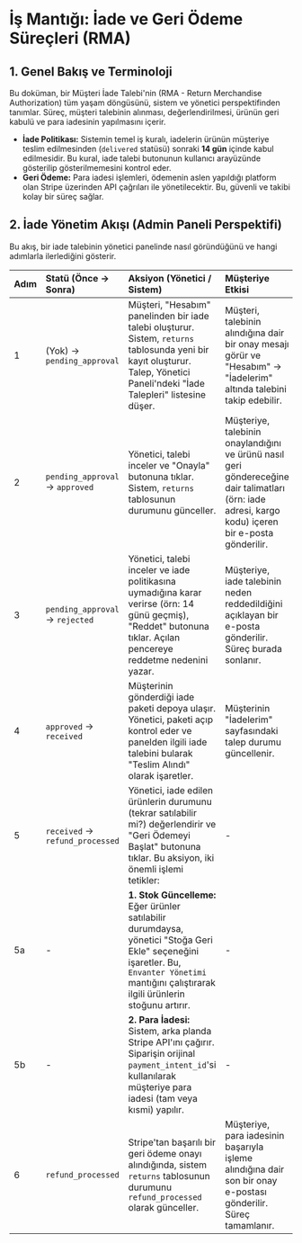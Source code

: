 # İş Mantığı: İade ve Geri Ödeme Süreçleri (RMA)

## 1. Genel Bakış ve Terminoloji

Bu doküman, bir Müşteri İade Talebi'nin (RMA - Return Merchandise Authorization) tüm yaşam döngüsünü, sistem ve yönetici perspektifinden tanımlar. Süreç, müşteri talebinin alınması, değerlendirilmesi, ürünün geri kabulü ve para iadesinin yapılmasını içerir.

- **İade Politikası:** Sistemin temel iş kuralı, iadelerin ürünün müşteriye teslim edilmesinden (`delivered` statüsü) sonraki **14 gün** içinde kabul edilmesidir. Bu kural, iade talebi butonunun kullanıcı arayüzünde gösterilip gösterilmemesini kontrol eder.
- **Geri Ödeme:** Para iadesi işlemleri, ödemenin aslen yapıldığı platform olan Stripe üzerinden API çağrıları ile yönetilecektir. Bu, güvenli ve takibi kolay bir süreç sağlar.

## 2. İade Yönetim Akışı (Admin Paneli Perspektifi)

Bu akış, bir iade talebinin yönetici panelinde nasıl göründüğünü ve hangi adımlarla ilerlediğini gösterir.

| Adım | Statü (Önce -> Sonra)                 | Aksiyon (Yönetici / Sistem)                                                                                                                                                                                                                               | Müşteriye Etkisi                                                                                                                         |
| :--- | :------------------------------------ | :-------------------------------------------------------------------------------------------------------------------------------------------------------------------------------------------------------------------------------------------------------- | :--------------------------------------------------------------------------------------------------------------------------------------- |
| 1    | (Yok) -> `pending_approval`           | Müşteri, "Hesabım" panelinden bir iade talebi oluşturur. Sistem, `returns` tablosunda yeni bir kayıt oluşturur. Talep, Yönetici Paneli'ndeki "İade Talepleri" listesine düşer.                                                                             | Müşteri, talebinin alındığına dair bir onay mesajı görür ve "Hesabım" -> "İadelerim" altında talebini takip edebilir.                     |
| 2    | `pending_approval` -> `approved`      | Yönetici, talebi inceler ve "Onayla" butonuna tıklar. Sistem, `returns` tablosunun durumunu günceller.                                                                                                                                                       | Müşteriye, talebinin onaylandığını ve ürünü nasıl geri göndereceğine dair talimatları (örn: iade adresi, kargo kodu) içeren bir e-posta gönderilir. |
| 3    | `pending_approval` -> `rejected`      | Yönetici, talebi inceler ve iade politikasına uymadığına karar verirse (örn: 14 günü geçmiş), "Reddet" butonuna tıklar. Açılan pencereye reddetme nedenini yazar.                                                                                              | Müşteriye, iade talebinin neden reddedildiğini açıklayan bir e-posta gönderilir. Süreç burada sonlanır.                                 |
| 4    | `approved` -> `received`              | Müşterinin gönderdiği iade paketi depoya ulaşır. Yönetici, paketi açıp kontrol eder ve panelden ilgili iade talebini bularak "Teslim Alındı" olarak işaretler.                                                                                                   | Müşterinin "İadelerim" sayfasındaki talep durumu güncellenir.                                                                            |
| 5    | `received` -> `refund_processed`      | Yönetici, iade edilen ürünlerin durumunu (tekrar satılabilir mi?) değerlendirir ve "Geri Ödemeyi Başlat" butonuna tıklar. Bu aksiyon, iki önemli işlemi tetikler:                                                                                             | -                                                                                                                                        |
| 5a   | -                                     | **1. Stok Güncelleme:** Eğer ürünler satılabilir durumdaysa, yönetici "Stoğa Geri Ekle" seçeneğini işaretler. Bu, `Envanter Yönetimi` mantığını çalıştırarak ilgili ürünlerin stoğunu artırır.                                                               | -                                                                                                                                        |
| 5b   | -                                     | **2. Para İadesi:** Sistem, arka planda Stripe API'ını çağırır. Siparişin orijinal `payment_intent_id`'si kullanılarak müşteriye para iadesi (tam veya kısmi) yapılır.                                                                                          | -                                                                                                                                        |
| 6    | `refund_processed`                    | Stripe'tan başarılı bir geri ödeme onayı alındığında, sistem `returns` tablosunun durumunu `refund_processed` olarak günceller.                                                                                                                               | Müşteriye, para iadesinin başarıyla işleme alındığına dair son bir onay e-postası gönderilir. Süreç tamamlanır.                      | 